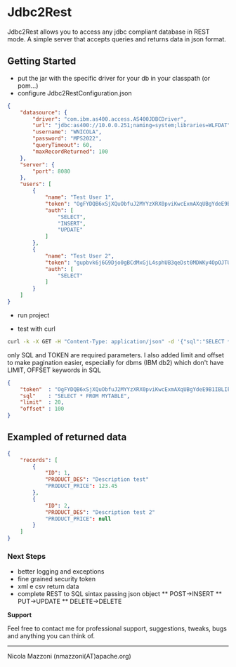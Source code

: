 # Jdbc2Rest

Jdbc2Rest allows you to access any jdbc compliant database in REST mode. A simple server that accepts queries and returns data in json format.


## Getting Started

* put the jar with the specific driver for your db in your classpath (or pom...)
* configure Jdbc2RestConfiguration.json

```json
{
	"datasource": {
		"driver": "com.ibm.as400.access.AS400JDBCDriver",
		"url": "jdbc:as400://10.0.0.251;naming=system;libraries=WLFDAT",
		"username": "WNICOLA",
		"password": "MPS2022",
		"queryTimeout": 60,
		"maxRecordReturned": 100
	},
	"server": {
		"port": 8080
	},
	"users": [
		{
			"name": "Test User 1",
			"token": "OgFYDQB6xSjXQuObfuJ2MYYzXRX0pviKwcExmAXqUBgYdeE9B1IBLIkgTlH4JU3j",
			"auth": [
				"SELECT",
				"INSERT",
				"UPDATE"
			]
		},
		{
			"name": "Test User 2",
			"token": "gupbvk6j6G9Djo0gBCdMxGjL4sphUB3qeDst0MDWKy4OpOJTUiHFuCmm9jmU2iKh",
			"auth": [
				"SELECT"
			]
		}
	]
}

```

* run project

* test with curl

```bash
curl -k -X GET -H "Content-Type: application/json" -d '{"sql":"SELECT * FROM MYTABLE", "token"  : "OgFYDQB6xSjXQuObfuJ2MYYzXRX0pviKwcExmAXqUBgYdeE9B1IBLIkgTlH4JU3j"}' http://localhost:8080/jdbc2rest/v1
```


only SQL and TOKEN are required parameters.
I also added limit and offset to make pagination easier, especially for dbms (IBM db2) which don't have LIMIT, OFFSET keywords in SQL

```json
{
	"token"  : "OgFYDQB6xSjXQuObfuJ2MYYzXRX0pviKwcExmAXqUBgYdeE9B1IBLIkgTlH4JU3j",
	"sql"    : "SELECT * FROM MYTABLE",
	"limit"  : 20,
	"offset" : 100
}
```


## Exampled of returned data
 
```json
{
	"records": [
		{
			"ID": 1,
			"PRODUCT_DES": "Description test"
			"PRODUCT_PRICE": 123.45
		},
		{
			"ID": 2,
			"PRODUCT_DES": "Description test 2"
			"PRODUCT_PRICE": null
		}
	]
}
```




### Next Steps
* better logging and exceptions
* fine grained security token
* xml e csv return data
* complete REST to SQL sintax passing json object
** POST->INSERT 
** PUT->UPDATE
** DELETE->DELETE


**Support**

Feel free to contact me for professional support, suggestions, tweaks, bugs and anything you can think of.


-----------------

Nicola Mazzoni (nmazzoni(AT)apache.org)
